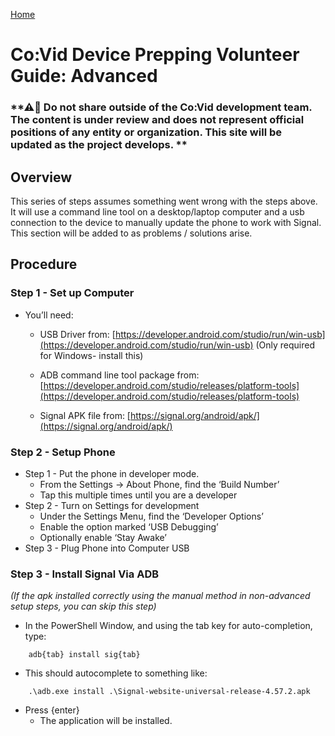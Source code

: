 [Home](index.md)

# Co:Vid Device Prepping Volunteer Guide: Advanced

### **⚠🛑 Do not share outside of the Co:Vid development team. The content is under review and does not represent official positions of any entity or organization. This site will be updated as the project develops. **

## Overview

This series of steps assumes something went wrong with the steps above. It will use a command line tool on a desktop/laptop computer and a usb connection to the device to manually update the phone to work with Signal. This section will be added to as problems / solutions arise.

## Procedure

### Step 1 - Set up Computer
* You’ll need:
    * USB Driver from: [https://developer.android.com/studio/run/win-usb](https://developer.android.com/studio/run/win-usb) (Only required for Windows- install this)

    * ADB command line tool package from: [https://developer.android.com/studio/releases/platform-tools](https://developer.android.com/studio/releases/platform-tools)

    * Signal APK file from: [https://signal.org/android/apk/](https://signal.org/android/apk/)

### Step 2 - Setup Phone
* Step 1 - Put the phone in developer mode.
    * From the Settings -> About Phone, find the ‘Build Number’
    * Tap this multiple times until you are a developer
* Step 2 - Turn on Settings for development
    * Under the Settings Menu, find the ‘Developer Options’
    * Enable the option marked ‘USB Debugging’
    * Optionally enable ‘Stay Awake’
* Step 3 - Plug Phone into Computer USB

### Step 3 - Install Signal Via ADB
*(If the apk installed correctly using the manual method in non-advanced setup steps, you can skip this step)*
* In the PowerShell Window, and using the tab key for auto-completion, type:
```
    adb{tab} install sig{tab}
```
* This should autocomplete to something like:
```
    .\adb.exe install .\Signal-website-universal-release-4.57.2.apk
```
* Press {enter}
    * The application will be installed.

